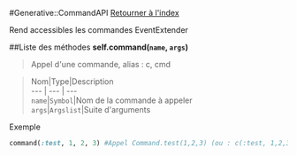 #Generative::CommandAPI
[Retourner à l'index](README.md)

Rend accessibles les commandes EventExtender

##Liste des méthodes
**self.command(`name`, `args`)**

> Appel d'une commande, alias : c, cmd  
  
> Nom|Type|Description  
--- | --- | ---  
`name`|`Symbol`|Nom de la commande à appeler  
`args`|`Argslist`|Suite d'arguments  
  


Exemple  
```ruby  
command(:test, 1, 2, 3) #Appel Command.test(1,2,3) (ou : c(:test, 1,2,3) ou cmd(:test, 1,2,3)  
```



